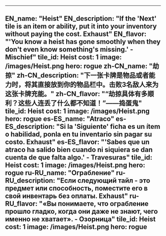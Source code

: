 ---

EN_name: "Heist"
EN_description: "If the 'Next' tile is an item or ability, put it into your inventory without paying the cost. Exhaust"
EN_flavor: "'You know a heist has gone smoothly when they don't even know something's missing.' - Mischief"
tile_id: Heist
cost: 1
image: /images/Heist.png
hero: rogue
zh-CN_name: "劫掠"
zh-CN_description: "下一张卡牌是物品或者能力时，将其直接放到你的物品栏中。击败3名敌人来为这张卡牌充能。"
zh-CN_flavor: "“劫掠具体有多顺利？这些人连丢了什么都不知道！”——捣蛋鬼"
tile_id: Heist
cost: 1
image: /images/Heist.png
hero: rogue
es-ES_name: "Atraco"
es-ES_description: "Si la 'Siguiente' ficha es un ítem o habilidad, ponla en tu inventario sin pagar su costo. Exhaust"
es-ES_flavor: "'Sabes que un atraco ha salido bien cuando ni siquiera se dan cuenta de que falta algo.' - Travesuras"
tile_id: Heist
cost: 1
image: /images/Heist.png
hero: rogue
ru-RU_name: "Ограбление"
ru-RU_description: "Если следующий тайл - это предмет или способность, поместите его в свой инвентарь без оплаты. Exhaust"
ru-RU_flavor: "«Вы понимаете, что ограбление прошло гладко, когда они даже не знают, чего именно не хватает». - Озорница"
tile_id: Heist
cost: 1
image: /images/Heist.png
hero: rogue
---